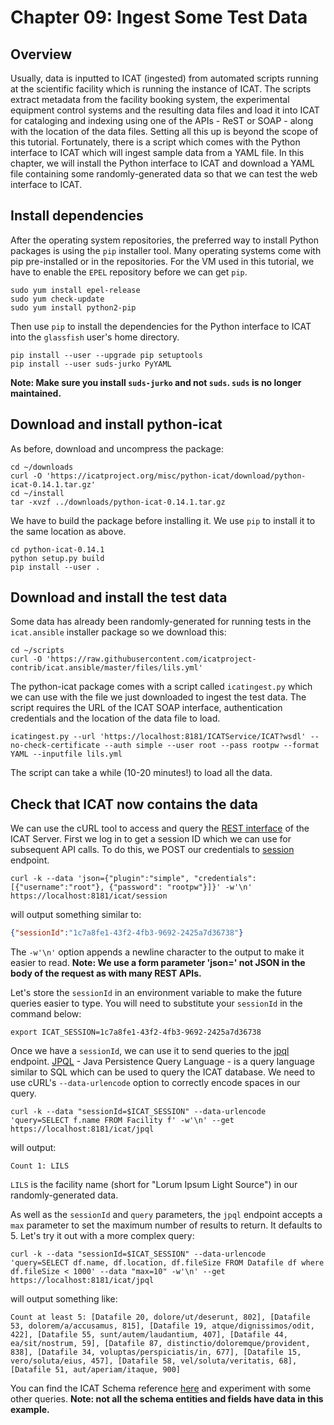 Chapter 09: Ingest Some Test Data
=================================

Overview
--------

Usually, data is inputted to ICAT (ingested) from automated scripts running at the scientific facility which is running the instance of ICAT. The scripts extract metadata from the facility booking system, the experimental equipment control systems and the resulting data files and load it into ICAT for cataloging and indexing using one of the APIs - ReST or SOAP - along with the location of the data files. Setting all this up is beyond the scope of this tutorial. Fortunately, there is a script which comes with the Python interface to ICAT which will ingest sample data from a YAML file. In this chapter, we will install the Python interface to ICAT and download a YAML file containing some randomly-generated data so that we can test the web interface to ICAT.

Install dependencies
--------------------

After the operating system repositories, the preferred way to install Python packages is using the `pip` installer tool. Many operating systems come with pip pre-installed or in the repositories. For the VM used in this tutorial, we have to enable the `EPEL` repository before we can get `pip`.

```Shell
sudo yum install epel-release
sudo yum check-update
sudo yum install python2-pip
```

Then use `pip` to install the dependencies for the Python interface to ICAT into the `glassfish` user's home directory.
```Shell
pip install --user --upgrade pip setuptools
pip install --user suds-jurko PyYAML
```
**Note: Make sure you install `suds-jurko` and not `suds`. `suds` is no longer maintained.**

Download and install python-icat
--------------------------------

As before, download and uncompress the package:
```Shell
cd ~/downloads
curl -O 'https://icatproject.org/misc/python-icat/download/python-icat-0.14.1.tar.gz'
cd ~/install
tar -xvzf ../downloads/python-icat-0.14.1.tar.gz
```

We have to build the package before installing it. We use `pip` to install it to the same location as above.
```Shell
cd python-icat-0.14.1
python setup.py build
pip install --user .
```

Download and install the test data
----------------------------------

Some data has already been randomly-generated for running tests in the `icat.ansible` installer package so we download this:

```Shell
cd ~/scripts
curl -O 'https://raw.githubusercontent.com/icatproject-contrib/icat.ansible/master/files/lils.yml'
```

The python-icat package comes with a script called `icatingest.py` which we can use with the file we just downloaded to ingest the test data. The script requires the URL of the ICAT SOAP interface, authentication credentials and the location of the data file to load.

```Shell
icatingest.py --url 'https://localhost:8181/ICATService/ICAT?wsdl' --no-check-certificate --auth simple --user root --pass rootpw --format YAML --inputfile lils.yml
```

The script can take a while (10-20 minutes!) to load all the data.

Check that ICAT now contains the data
-------------------------------------

We can use the cURL tool to access and query the [REST interface](https://repo.icatproject.org/site/icat/server/4.9.1/miredot/index.html#home) of the ICAT Server. First we log in to get a session ID which we can use for subsequent API calls. To do this, we POST our credentials to [session](https://repo.icatproject.org/site/icat/server/4.9.1/miredot/index.html#1024708709) endpoint.

```Shell
curl -k --data 'json={"plugin":"simple", "credentials": [{"username":"root"}, {"password": "rootpw"}]}' -w'\n' https://localhost:8181/icat/session
```
will output something similar to:
```JSON
{"sessionId":"1c7a8fe1-43f2-4fb3-9692-2425a7d36738"}
```
The `-w'\n'` option appends a newline character to the output to make it easier to read.
**Note: We use a form parameter 'json=' not JSON in the body of the request as with many REST APIs.**

Let's store the `sessionId` in an environment variable to make the future queries easier to type.  You will need to substitute your `sessionId` in the command below:
```Shell
export ICAT_SESSION=1c7a8fe1-43f2-4fb3-9692-2425a7d36738
```

Once we have a `sessionId`, we can use it to send queries to the [jpql](https://repo.icatproject.org/site/icat/server/4.9.1/miredot/index.html#-1766420604) endpoint. [JPQL](https://docs.oracle.com/javaee/7/tutorial/persistence-querylanguage.htm) - Java Persistence Query Language - is a query language similar to SQL which can be used to query the ICAT database. We need to use cURL's `--data-urlencode` option to correctly encode spaces in our query.

```Shell
curl -k --data "sessionId=$ICAT_SESSION" --data-urlencode 'query=SELECT f.name FROM Facility f' -w'\n' --get https://localhost:8181/icat/jpql
```
will output:
```Shell
Count 1: LILS
```
`LILS` is the facility name (short for "Lorum Ipsum Light Source") in our randomly-generated data.

As well as the `sessionId` and `query` parameters, the `jpql` endpoint accepts a `max` parameter to set the maximum number of results to return. It defaults to 5. Let's try it out with a more complex query:

```Shell
curl -k --data "sessionId=$ICAT_SESSION" --data-urlencode 'query=SELECT df.name, df.location, df.fileSize FROM Datafile df where df.fileSize < 1000' --data "max=10" -w'\n' --get https://localhost:8181/icat/jpql
```
will output something like:
```Shell
Count at least 5: [Datafile 20, dolore/ut/deserunt, 802], [Datafile 53, dolorem/a/accusamus, 815], [Datafile 19, atque/dignissimos/odit, 422], [Datafile 55, sunt/autem/laudantium, 407], [Datafile 44, ea/sit/nostrum, 59], [Datafile 87, distinctio/doloremque/provident, 838], [Datafile 34, voluptas/perspiciatis/in, 677], [Datafile 15, vero/soluta/eius, 457], [Datafile 58, vel/soluta/veritatis, 68], [Datafile 51, aut/aperiam/itaque, 900]

```

You can find the ICAT Schema reference [here](https://repo.icatproject.org/site/icat/server/4.9.1/schema.html) and experiment with some other queries. **Note: not all the schema entities and fields have data in this example.**
